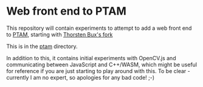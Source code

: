 # Web front end to PTAM

This repository will contain experiments to attempt to add a web front end to [PTAM](https://github.com/williammc/ptam_plus), starting with [Thorsten Bux's fork](https://github.com/ThorstenBux/ptam_plus/tree/test/compiling)

This is in the [ptam](ptam/) directory.

In addition to this, it contains initial experiments with OpenCV.js and communicating between JavaScript and C++/WASM, which might be useful for reference if you are just starting to play around with this. To be clear - currently I am no expert, so apologies for any bad code! ;-) 
